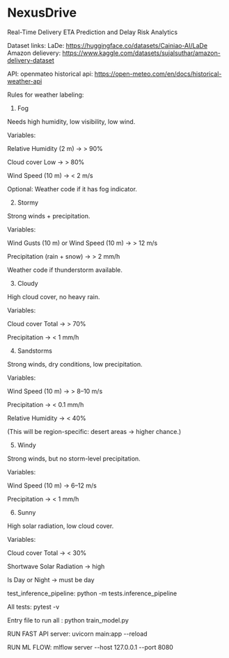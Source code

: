 # NexusDrive
 Real-Time Delivery ETA Prediction and Delay Risk Analytics

Dataset links:
LaDe: https://huggingface.co/datasets/Cainiao-AI/LaDe
Amazon delievery: https://www.kaggle.com/datasets/sujalsuthar/amazon-delivery-dataset

API:
openmateo historical api: https://open-meteo.com/en/docs/historical-weather-api 

Rules for weather labeling:
1. Fog

Needs high humidity, low visibility, low wind.

Variables:

Relative Humidity (2 m) → > 90%

Cloud cover Low → > 80%

Wind Speed (10 m) → < 2 m/s

Optional: Weather code if it has fog indicator.

2. Stormy

Strong winds + precipitation.

Variables:

Wind Gusts (10 m) or Wind Speed (10 m) → > 12 m/s

Precipitation (rain + snow) → > 2 mm/h

Weather code if thunderstorm available.

3. Cloudy

High cloud cover, no heavy rain.

Variables:

Cloud cover Total → > 70%

Precipitation → < 1 mm/h

4. Sandstorms

Strong winds, dry conditions, low precipitation.

Variables:

Wind Speed (10 m) → > 8–10 m/s

Precipitation → < 0.1 mm/h

Relative Humidity → < 40%

(This will be region-specific: desert areas → higher chance.)

5. Windy

Strong winds, but no storm-level precipitation.

Variables:

Wind Speed (10 m) → 6–12 m/s

Precipitation → < 1 mm/h

6. Sunny

High solar radiation, low cloud cover.

Variables:

Cloud cover Total → < 30%

Shortwave Solar Radiation → high

Is Day or Night → must be day

test_inference_pipeline: python -m tests.inference_pipeline

All tests: pytest -v

Entry file to run all : python train_model.py


RUN FAST API server: uvicorn main:app --reload

RUN ML FLOW: mlflow server --host 127.0.0.1 --port 8080
